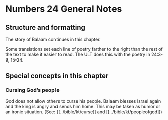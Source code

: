 # Numbers 24 General Notes
## Structure and formatting

The story of Balaam continues in this chapter.

Some translations set each line of poetry farther to the right than the rest of the text to make it easier to read. The ULT does this with the poetry in 24:3-9, 15-24.

## Special concepts in this chapter

### Cursing God’s people

God does not allow others to curse his people. Balaam blesses Israel again and the king is angry and sends him home. This may be taken as humor or an ironic situation. (See: [[../bible/kt/curse]] and [[../bible/kt/peopleofgod]])